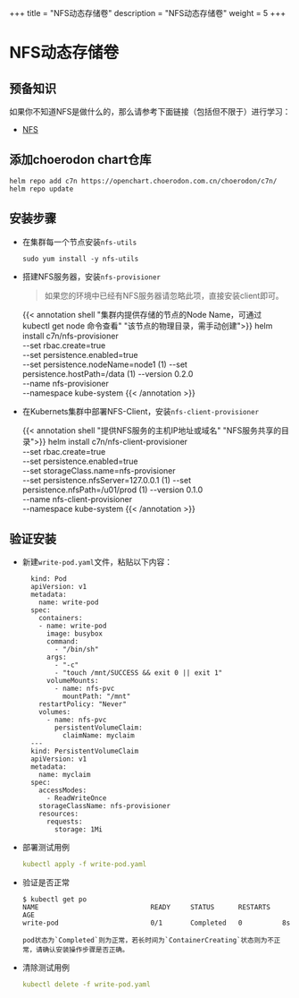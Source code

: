+++
title = "NFS动态存储卷"
description = "NFS动态存储卷"
weight = 5
+++


# NFS动态存储卷

## 预备知识

如果你不知道NFS是做什么的，那么请参考下面链接（包括但不限于）进行学习：

- [NFS](https://baike.baidu.com/item/NFS/812203)

## 添加choerodon chart仓库

```
helm repo add c7n https://openchart.choerodon.com.cn/choerodon/c7n/
helm repo update
```


## 安装步骤

- 在集群每一个节点安装`nfs-utils`

    ```
    sudo yum install -y nfs-utils
    ```

- 搭建NFS服务器，安装`nfs-provisioner`

    <blockquote class="note"> 
    如果您的环境中已经有NFS服务器请忽略此项，直接安装client即可。
    </blockquote>     


    {{< annotation shell "集群内提供存储的节点的Node Name，可通过 kubectl get node 命令查看" "该节点的物理目录，需手动创建">}}
    helm install c7n/nfs-provisioner \
        --set rbac.create=true \
        --set persistence.enabled=true \
        --set persistence.nodeName=node1 \(1)
        --set persistence.hostPath=/data \(1)
        --version 0.2.0 \
        --name nfs-provisioner \
        --namespace kube-system
    {{< /annotation >}}


- 在Kubernets集群中部署NFS-Client，安装`nfs-client-provisioner`

    {{< annotation shell "提供NFS服务的主机IP地址或域名" "NFS服务共享的目录">}}
    helm install c7n/nfs-client-provisioner \
        --set rbac.create=true \
        --set persistence.enabled=true \
        --set storageClass.name=nfs-provisioner \
        --set persistence.nfsServer=127.0.0.1 \(1)
        --set persistence.nfsPath=/u01/prod \(1)
        --version 0.1.0 \
        --name nfs-client-provisioner \
        --namespace kube-system
    {{< /annotation >}}


## 验证安装

- 新建`write-pod.yaml`文件，粘贴以下内容：

        kind: Pod
        apiVersion: v1
        metadata:
          name: write-pod
        spec:
          containers:
          - name: write-pod
            image: busybox
            command:
              - "/bin/sh"
            args:
              - "-c"
              - "touch /mnt/SUCCESS && exit 0 || exit 1"
            volumeMounts:
              - name: nfs-pvc
                mountPath: "/mnt"
          restartPolicy: "Never"
          volumes:
            - name: nfs-pvc
              persistentVolumeClaim:
                claimName: myclaim
        ---
        kind: PersistentVolumeClaim
        apiVersion: v1
        metadata:
          name: myclaim
        spec:
          accessModes:
            - ReadWriteOnce
          storageClassName: nfs-provisioner
          resources:
            requests:
              storage: 1Mi

- 部署测试用例

    ```yaml
    kubectl apply -f write-pod.yaml
    ```

- 验证是否正常

    ```console
    $ kubectl get po
    NAME                            READY     STATUS      RESTARTS   AGE
    write-pod                       0/1       Completed   0          8s
    ```

      pod状态为`Completed`则为正常，若长时间为`ContainerCreating`状态则为不正常，请确认安装操作步骤是否正确。

- 清除测试用例

    ```yaml
    kubectl delete -f write-pod.yaml
    ```